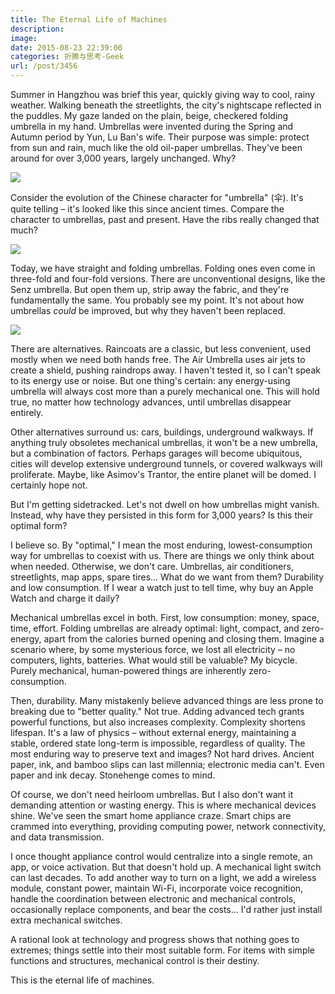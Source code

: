 ```yaml
---
title: The Eternal Life of Machines
description:
image:
date: 2015-08-23 22:39:00
categories: 折腾与思考-Geek
url: /post/3456
---
```


Summer in Hangzhou was brief this year, quickly giving way to cool, rainy weather. Walking beneath the streetlights, the city's nightscape reflected in the puddles. My gaze landed on the plain, beige, checkered folding umbrella in my hand. Umbrellas were invented during the Spring and Autumn period by Yun, Lu Ban's wife. Their purpose was simple: protect from sun and rain, much like the old oil-paper umbrellas. They've been around for over 3,000 years, largely unchanged. Why?

![](https://cdn.victor42.work/posts/2015-08/08-23/2.png)

Consider the evolution of the Chinese character for "umbrella" (伞). It's quite telling – it's looked like this since ancient times. Compare the character to umbrellas, past and present. Have the ribs really changed that much?

![](https://cdn.victor42.work/posts/2015-08/08-23/1.jpeg)

Today, we have straight and folding umbrellas. Folding ones even come in three-fold and four-fold versions. There are unconventional designs, like the Senz umbrella. But open them up, strip away the fabric, and they're fundamentally the same. You probably see my point. It's not about how umbrellas *could* be improved, but why they haven't been replaced.

![](https://cdn.victor42.work/posts/2015-08/08-23/3.jpg)

There are alternatives. Raincoats are a classic, but less convenient, used mostly when we need both hands free. The Air Umbrella uses air jets to create a shield, pushing raindrops away. I haven't tested it, so I can't speak to its energy use or noise. But one thing's certain: any energy-using umbrella will always cost more than a purely mechanical one. This will hold true, no matter how technology advances, until umbrellas disappear entirely.

Other alternatives surround us: cars, buildings, underground walkways. If anything truly obsoletes mechanical umbrellas, it won't be a new umbrella, but a combination of factors. Perhaps garages will become ubiquitous, cities will develop extensive underground tunnels, or covered walkways will proliferate. Maybe, like Asimov's Trantor, the entire planet will be domed. I certainly hope not.

But I'm getting sidetracked. Let's not dwell on how umbrellas might vanish. Instead, why have they persisted in this form for 3,000 years? Is this their optimal form?

I believe so. By "optimal," I mean the most enduring, lowest-consumption way for umbrellas to coexist with us. There are things we only think about when needed. Otherwise, we don't care. Umbrellas, air conditioners, streetlights, map apps, spare tires... What do we want from them? Durability and low consumption. If I wear a watch just to tell time, why buy an Apple Watch and charge it daily?

Mechanical umbrellas excel in both. First, low consumption: money, space, time, effort. Folding umbrellas are already optimal: light, compact, and zero-energy, apart from the calories burned opening and closing them. Imagine a scenario where, by some mysterious force, we lost all electricity – no computers, lights, batteries. What would still be valuable? My bicycle. Purely mechanical, human-powered things are inherently zero-consumption.

Then, durability. Many mistakenly believe advanced things are less prone to breaking due to "better quality." Not true. Adding advanced tech grants powerful functions, but also increases complexity. Complexity shortens lifespan. It's a law of physics – without external energy, maintaining a stable, ordered state long-term is impossible, regardless of quality. The most enduring way to preserve text and images? Not hard drives. Ancient paper, ink, and bamboo slips can last millennia; electronic media can't. Even paper and ink decay. Stonehenge comes to mind.

Of course, we don't need heirloom umbrellas. But I also don't want it demanding attention or wasting energy. This is where mechanical devices shine. We've seen the smart home appliance craze. Smart chips are crammed into everything, providing computing power, network connectivity, and data transmission.

I once thought appliance control would centralize into a single remote, an app, or voice activation. But that doesn't hold up. A mechanical light switch can last decades. To add another way to turn on a light, we add a wireless module, constant power, maintain Wi-Fi, incorporate voice recognition, handle the coordination between electronic and mechanical controls, occasionally replace components, and bear the costs... I'd rather just install extra mechanical switches.

A rational look at technology and progress shows that nothing goes to extremes; things settle into their most suitable form. For items with simple functions and structures, mechanical control is their destiny.

This is the eternal life of machines.